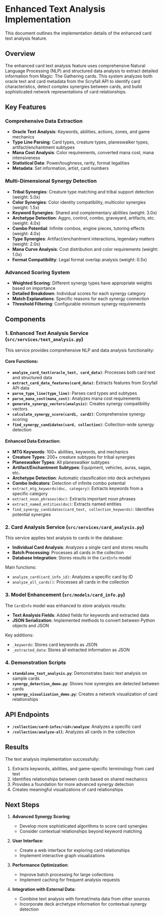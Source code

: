 # Enhanced Text Analysis Implementation

This document outlines the implementation details of the enhanced card text analysis feature.

## Overview

The enhanced card text analysis feature uses comprehensive Natural Language Processing (NLP) and structured data analysis to extract detailed information from Magic: The Gathering cards. This system analyzes both oracle text and card metadata from the Scryfall API to identify card characteristics, detect complex synergies between cards, and build sophisticated network representations of card relationships.

## Key Features

### Comprehensive Data Extraction
- **Oracle Text Analysis**: Keywords, abilities, actions, zones, and game mechanics
- **Type Line Parsing**: Card types, creature types, planeswalker types, artifact/enchantment subtypes
- **Mana Cost Analysis**: Color requirements, converted mana cost, mana intensiveness
- **Statistical Data**: Power/toughness, rarity, format legalities
- **Metadata**: Set information, artist, card numbers

### Multi-Dimensional Synergy Detection
- **Tribal Synergies**: Creature type matching and tribal support detection (weight: 5.0x)
- **Color Synergies**: Color identity compatibility, multicolor synergies (weight: 1.5x)
- **Keyword Synergies**: Shared and complementary abilities (weight: 3.0x)
- **Archetype Detection**: Aggro, control, combo, graveyard, artifacts, etc. (weight: 4.0x)
- **Combo Potential**: Infinite combos, engine pieces, tutoring effects (weight: 4.0x)
- **Type Synergies**: Artifact/enchantment interactions, legendary matters (weight: 2.0x)
- **Mana Curve Analysis**: Cost distribution and color requirements (weight: 1.0x)
- **Format Compatibility**: Legal format overlap analysis (weight: 0.5x)

### Advanced Scoring System
- **Weighted Scoring**: Different synergy types have appropriate weights based on importance
- **Detailed Breakdown**: Individual scores for each synergy category
- **Match Explanations**: Specific reasons for each synergy connection
- **Threshold Filtering**: Configurable minimum synergy requirements

## Components

### 1. Enhanced Text Analysis Service (`src/services/text_analysis.py`)

This service provides comprehensive NLP and data analysis functionality:

#### Core Functions:
- **`analyze_card_text(oracle_text, card_data)`**: Processes both card text and structured data
- **`extract_card_data_features(card_data)`**: Extracts features from Scryfall API data
- **`parse_type_line(type_line)`**: Parses card types and subtypes
- **`parse_mana_cost(mana_cost)`**: Analyzes mana cost requirements
- **`generate_synergy_vectors(analysis)`**: Creates synergy compatibility vectors
- **`calculate_synergy_score(card1, card2)`**: Comprehensive synergy scoring
- **`find_synergy_candidates(card, collection)`**: Collection-wide synergy detection

#### Enhanced Data Extraction:
- **MTG Keywords**: 100+ abilities, keywords, and mechanics
- **Creature Types**: 200+ creature subtypes for tribal synergies
- **Planeswalker Types**: All planeswalker subtypes
- **Artifact/Enchantment Subtypes**: Equipment, vehicles, auras, sagas, etc.
- **Archetype Detection**: Automatic classification into deck archetypes
- **Combo Indicators**: Detection of infinite combo potential
- `extract_mtg_keywords(doc, category)`: Extracts keywords from a specific category
- `extract_noun_phrases(doc)`: Extracts important noun phrases
- `extract_named_entities(doc)`: Extracts named entities
- `find_synergy_candidates(card_text, collection_keywords)`: Identifies potential synergies

### 2. Card Analysis Service (`src/services/card_analysis.py`)

This service applies text analysis to cards in the database:

- **Individual Card Analysis**: Analyzes a single card and stores results
- **Batch Processing**: Processes all cards in the collection
- **Database Integration**: Stores results in the `CardInfo` model

Main functions:
- `analyze_card(card_info_id)`: Analyzes a specific card by ID
- `analyze_all_cards()`: Processes all cards in the collection

### 3. Model Enhancement (`src/models/card_info.py`)

The `CardInfo` model was enhanced to store analysis results:

- **Text Analysis Fields**: Added fields for keywords and extracted data
- **JSON Serialization**: Implemented methods to convert between Python objects and JSON

Key additions:
- `_keywords`: Stores card keywords as JSON
- `_extracted_data`: Stores all extracted information as JSON

### 4. Demonstration Scripts

- **`standalone_text_analysis.py`**: Demonstrates basic text analysis on sample cards
- **`synergy_detection_demo.py`**: Shows how synergies are detected between cards
- **`synergy_visualization_demo.py`**: Creates a network visualization of card relationships

## API Endpoints

- **`/collection/card-infos/<id>/analyze`**: Analyzes a specific card
- **`/collection/analyze-all`**: Analyzes all cards in the collection

## Results

The text analysis implementation successfully:

1. Extracts keywords, abilities, and game-specific terminology from card text
2. Identifies relationships between cards based on shared mechanics
3. Provides a foundation for more advanced synergy detection
4. Creates meaningful visualizations of card relationships

## Next Steps

1. **Advanced Synergy Scoring**:
   - Develop more sophisticated algorithms to score card synergies
   - Consider contextual relationships beyond keyword matching

2. **User Interface**:
   - Create a web interface for exploring card relationships
   - Implement interactive graph visualizations

3. **Performance Optimization**:
   - Improve batch processing for large collections
   - Implement caching for frequent analysis requests

4. **Integration with External Data**:
   - Combine text analysis with format/meta data from other sources
   - Incorporate deck archetype information for contextual synergy detection
